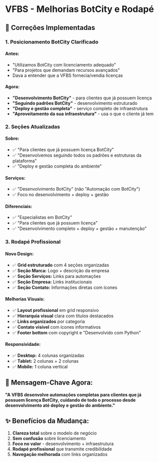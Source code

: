 # VFBS - Melhorias BotCity e Rodapé

## 🔧 Correções Implementadas

### **1. Posicionamento BotCity Clarificado**

#### **Antes:**
- "Utilizamos BotCity com licenciamento adequado"
- "Para projetos que demandam recursos avançados"
- Dava a entender que a VFBS fornecia/vendia licenças

#### **Agora:**
- **"Desenvolvimento BotCity"** - para clientes que já possuem licença
- **"Seguindo padrões BotCity"** - desenvolvimento estruturado
- **"Deploy e gestão completa"** - serviço completo de infraestrutura
- **"Aproveitamento da sua infraestrutura"** - usa o que o cliente já tem

### **2. Seções Atualizadas**

#### **Sobre:**
- ✅ "Para clientes que já possuem licença BotCity"
- ✅ "Desenvolvemos seguindo todos os padrões e estruturas da plataforma"
- ✅ "Deploy e gestão completa do ambiente"

#### **Serviços:**
- ✅ "Desenvolvimento BotCity" (não "Automação com BotCity")
- ✅ Foco no desenvolvimento + deploy + gestão

#### **Diferenciais:**
- ✅ "Especialistas em BotCity"
- ✅ "Para clientes que já possuem licença"
- ✅ "Desenvolvimento completo + deploy + gestão + manutenção"

### **3. Rodapé Profissional**

#### **Novo Design:**
- ✅ **Grid estruturado** com 4 seções organizadas
- ✅ **Seção Marca:** Logo + descrição da empresa
- ✅ **Seção Serviços:** Links para automações
- ✅ **Seção Empresa:** Links institucionais
- ✅ **Seção Contato:** Informações diretas com ícones

#### **Melhorias Visuais:**
- ✅ **Layout profissional** em grid responsivo
- ✅ **Hierarquia visual** clara com títulos destacados
- ✅ **Links organizados** por categoria
- ✅ **Contato visível** com ícones informativos
- ✅ **Footer bottom** com copyright e "Desenvolvido com Python"

#### **Responsividade:**
- ✅ **Desktop:** 4 colunas organizadas
- ✅ **Tablet:** 2 colunas + 2 colunas
- ✅ **Mobile:** 1 coluna vertical

## 🎯 **Mensagem-Chave Agora:**

**"A VFBS desenvolve automações completas para clientes que já possuem licença BotCity, cuidando de todo o processo desde desenvolvimento até deploy e gestão do ambiente."**

## ✨ **Benefícios da Mudança:**

1. **Clareza total** sobre o modelo de negócio
2. **Sem confusão** sobre licenciamento
3. **Foco no valor** - desenvolvimento + infraestrutura
4. **Rodapé profissional** que transmite credibilidade
5. **Navegação melhorada** com links organizados